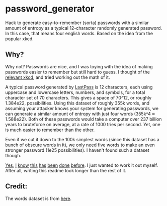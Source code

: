 # password_generator
Hack to generate easy-to-remember (sorta) passwords with a similar amount of entropy as a typical 12-character randomly generated password. In this case, that means four english words. Based on the idea from the popular xkcd.

## Why?

Why not? Passwords are nice, and I was toying with the idea of making passwords easier to remember but still hard to guess. I thought of the [relevant xkcd](https://xkcd.com/936/), and tried working out the math of it.  

A typical password generated by [LastPass](https://lastpass.com/generatepassword.php) is 12 characters, each using uppercase and lowercase letters, numbers, and symbols, for a total character set of 70 characters. This gives a space of 70^12, or roughly 1.384e22, possibilities. Using this dataset of roughly 355k words, and assuming your attacker knows your system for generating passwords, we can generate a similar amount of entropy with just four words (355k^4 ≈ 1.588e22). Both of these passwords would take a computer over 237 billion years to bruteforce on average, at a rate of 1000 tries per second. Yet, one is much easier to remember than the other.

Even if we cut it down to the 100k simplest words (since this dataset has a bunch of obscure words in it), we only need five words to make an even stronger password (1e25 possibilities). I haven't found such a dataset though.  

[Yes,](http://preshing.com/20110811/xkcd-password-generator/) [I](https://xkpasswd.net/s/) [know](http://correcthorsebatterystaple.net/) [this](https://github.com/redacted/XKCD-password-generator) [has](https://github.com/thialfihar/xkcd-password-generator) [been](https://scratch.mit.edu/projects/51568584/) [done](http://password.optionfactory.net/) [before](https://www.google.com/search?q=xkcd+password+generator). I just wanted to work it out myself. After all, writing this readme took longer than the rest of it.

## Credit:

The words dataset is from [here](https://github.com/dwyl/english-words).  
